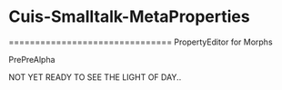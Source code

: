 # Cuis-Smalltalk-MetaProperties
===============================
PropertyEditor for Morphs

PrePreAlpha

NOT YET READY TO SEE THE LIGHT OF DAY..
